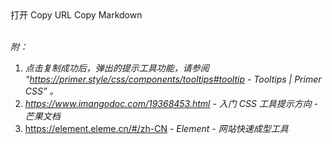 <script>
  new Vue({
    el: '#app-search',
    data: function() {
      return {
        message: "GitHub",
        options: [{
          value: 'baidu',
          label: '百度'
        }, {
          value: "zhihu",
          label: "知乎"
        }, {
          value: "github",
          label: "GitHub"
        }, {
          value: "duckduckgo",
          label: "DuckDuckGo"
        }],
        value: "baidu",
        alert: {
          type: "warning",
          title: "",
        },
        dropdown: {
          disabled: true,
        },
        is_tooltip: false,
        tooltip_class: {
          'tooltipped': true,
          'tooltipped-s': true,
          'tooltipped-no-delay': true,
        },
        tooltip_e_class: {
          'tooltipped': true,
          'tooltipped-e': true,
          'tooltipped-no-delay': true,
        },
        command: "",
      }
    },
    created: function() {
      this.onSubmit();
    },
    methods: {
      handleClick() {
        const _that = this;
        _that.$copyText(_that.alert.title).then(function (e) {
          // _that.$message({message: 'URL Copied', type: 'success'});
          console.log(e)
        }, function (e) {
          alert('Can not copy')
          console.log(e)
        })
        _that.is_tooltip = true;
      },
      handleCommand(command) {
        const _that = this;
        if (command == "a") {
          const text = _that.label + "：[" + _that.message + "](" + _that.alert.title + ")";
          _that.$copyText(text).then(function (e) {
            // _that.$message({message: 'Markdown Copied', type: 'success'});
            console.log(e)
          }, function (e) {
            alert('Can not copy')
            console.log(e)
          })
        } else {
          
        }
        _that.command = command;
        _that.is_tooltip = true;
      },
      onSubmit() {
        const _that = this;
        const _params = encodeURI(this.message);
        try {
          if (this.value == 'baidu') {
            _that.alert.title = "https://www.baidu.com/s?word=" + _params;
            _that.label = "百度关键词搜索"
          } else if (this.value == 'zhihu') {
            _that.alert.title = "https://www.zhihu.com/search?type=content&q=" + _params;
            _that.label = "知乎话题搜索"
          } else if (this.value == 'github') {
            _that.alert.title = "https://github.com/search?q=" + _params;
            _that.label = "GitHub 关键词搜索"
          } else if (this.value == 'duckduckgo') {
            _that.alert.title = "https://duckduckgo.com/?q=" + _params;
            _that.label = "DuckDuckGo 关键词搜索"
          } else {
            _that.value = "duckduckgo";
          }
          _that.dropdown.disabled = false;
          // console.log('submit!');
        }
        catch(err) {
          _that.dropdown.disabled = true;
          // console.log(_that)
          // console.log(err)
          // console.log(err.message)
        }
      },
      update() {
        this.onSubmit();
      },
      async getClipboardText() {
        const clipboardItems = await window.navigator.clipboard.read()
        let textHtml, textPlain
        for (const clipboardItem of clipboardItems) {
          for (const type of clipboardItem.types) {
            const item = await clipboardItem.getType(type)
            if (item && item.type === 'text/html') {
              textHtml = await item.text()
            }
            if (item && item.type === 'text/plain') {
              textPlain = await item.text()
            }
          }
        }
        this.message = textPlain;
        console.log(textPlain)
        this.onSubmit();
        return { textHtml, textPlain }
      },
      openLink() {
        window.open(this.alert.title);
      }
    }
  })
</script>

<div id="app-search">
  <output data-lang="output">
    <el-form :inline="true" class="demo-form-inline" size="medium">
      <el-form-item label="">
      	<el-input v-model="message" placeholder="请输入关键词" clearable autocomplete="on" prefix-icon="el-icon-key" @input="update">
        </el-input>
      </el-form-item>
      <el-form-item label="">
        <el-select v-model="value" placeholder="请选择"  @change="update">
          <el-option
            v-for="item in options"
            :key="item.value"
            :label="item.label"
            :value="item.value">
          </el-option>
        </el-select>
      </el-form-item>
      <div>
        <el-button size="medium" type="primary" icon="el-icon-s-promotion" plain @click="openLink">打开</el-button>
        <el-dropdown @command="handleCommand" size="medium" split-button type="primary" :hide-on-click="false" :disabled="dropdown.disabled" @click="handleClick" :class="is_tooltip ? tooltip_class : ''" aria-label="Copied!" @mouseleave.native="is_tooltip = false;command='';">
        Copy URL
        <el-dropdown-menu slot="dropdown">
          <el-dropdown-item command="a" :class="is_tooltip ? tooltip_e_class : ''" aria-label="Copied!" @mouseleave.native="is_tooltip = false;command='';">Copy Markdown</el-dropdown-item>
          </el-dropdown-menu>
        </el-dropdown>
      </div>
    </el-form>
    <br/>
    <div style="box-shadow: rgba(0, 0, 0, 0.1) 0px 2px 12px 0px;">
      <el-alert
        title="👆🏻 点击上方打开按钮，在新标签页中打开链接"
        :description="alert.title"
        type="success"
        :closable="false">
      </el-alert>
    </div>
  </output>
</div>

*附：*
1. *点击复制成功后，弹出的提示工具功能，请参阅 “https://primer.style/css/components/tooltips#tooltip - Tooltips | Primer CSS” 。*
2. _https://www.imangodoc.com/19368453.html - *入门 CSS 工具提示方向 - 芒果文档*_
3. https://element.eleme.cn/#/zh-CN - *Element - 网站快速成型工具*
